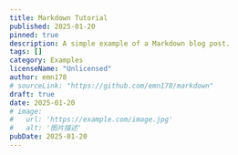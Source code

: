 ```yaml
---
title: Markdown Tutorial
published: 2025-01-20
pinned: true
description: A simple example of a Markdown blog post.
tags: []
category: Examples
licenseName: "Unlicensed"
author: emn178
# sourceLink: "https://github.com/emn178/markdown"
draft: true
date: 2025-01-20
# image:
#   url: 'https://example.com/image.jpg'
#   alt: '图片描述'
pubDate: 2025-01-20
---
```





